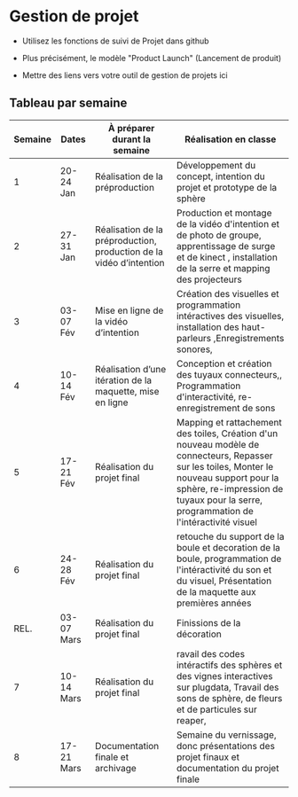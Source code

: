 # Gestion de projet

* Utilisez les fonctions de suivi de Projet dans github

* Plus précisément, le modèle "Product Launch" (Lancement de produit) 

* Mettre des liens vers votre outil de gestion de projets ici  



## Tableau par semaine

| Semaine | Dates          | À préparer durant la semaine                           | Réalisation en classe |
|---------|---------------|-------------------------------------------------|---------------------------------|
| 1       | 20-24 Jan     | Réalisation de la préproduction                  | Développement du concept, intention du projet et prototype de la sphère |
| 2       | 27-31 Jan     | Réalisation de la préproduction, production de la vidéo d’intention | Production et montage de la vidéo d'intention et de photo de groupe, apprentissage de surge et de kinect , installation de la serre et mapping des projecteurs|
| 3       | 03-07 Fév     | Mise en ligne de la vidéo d’intention           | Création des visuelles et programmation intéractives des visuelles, installation des haut-parleurs ,Enregistrements sonores,|
| 4       | 10-14 Fév     | Réalisation d’une itération de la maquette, mise en ligne | Conception et création des tuyaux connecteurs,, Programmation d'interactivité, re-enregistrement de sons |
| 5       | 17-21 Fév     | Réalisation du projet final                     |  Mapping et rattachement des toiles, Création d'un nouveau modèle de connecteurs, Repasser sur les toiles, Monter le nouveau support pour la sphère, re-impression de tuyaux pour la serre, programmation de l'intéractivité visuel|
| 6       | 24-28 Fév     | Réalisation du projet final                     | retouche du support de la boule et decoration de la boule, programmation de l'intéractivité du son et du visuel, Présentation de la maquette aux premières années |
| REL.    | 03-07 Mars    | Réalisation du projet final                     |  Finissions de la décoration|
| 7       | 10-14 Mars    | Réalisation du projet final                     |  ravail des codes intéractifs des sphères et des vignes interactives sur plugdata, Travail des sons de sphère, de fleurs et de particules sur reaper,|
| 8       | 17-21 Mars    | Documentation finale et archivage               |  Semaine du vernissage, donc présentations des projet finaux et documentation du projet finale |


